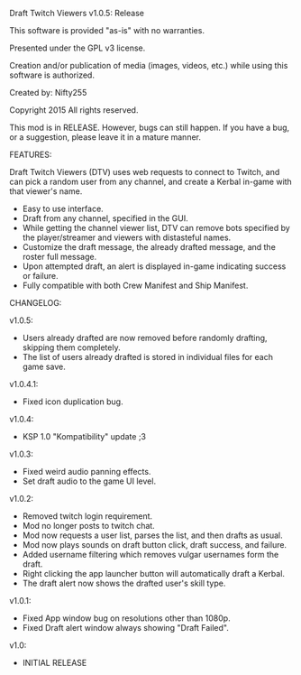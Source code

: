﻿Draft Twitch Viewers
v1.0.5: Release

This software is provided "as-is" with no warranties.

Presented under the GPL v3 license.

Creation and/or publication of media (images, videos, etc.) while using this software is authorized.

Created by: Nifty255

Copyright 2015 All rights reserved.


This mod is in RELEASE. However, bugs can still happen. If you have a bug, or a suggestion, please leave it in a mature manner.


FEATURES:

Draft Twitch Viewers (DTV) uses web requests to connect to Twitch, and can pick a random user from any channel, and create a Kerbal in-game
with that viewer's name.

- Easy to use interface.
- Draft from any channel, specified in the GUI.
- While getting the channel viewer list, DTV can remove bots specified by the player/streamer and viewers with distasteful names.
- Customize the draft message, the already drafted message, and the roster full message.
- Upon attempted draft, an alert is displayed in-game indicating success or failure.
- Fully compatible with both Crew Manifest and Ship Manifest.

CHANGELOG:

v1.0.5:
- Users already drafted are now removed before randomly drafting, skipping them completely.
- The list of users already drafted is stored in individual files for each game save.

v1.0.4.1:
- Fixed icon duplication bug.

v1.0.4:
- KSP 1.0 "Kompatibility" update ;3

v1.0.3:
- Fixed weird audio panning effects.
- Set draft audio to the game UI level.

v1.0.2:
- Removed twitch login requirement.
- Mod no longer posts to twitch chat.
- Mod now requests a user list, parses the list, and then drafts as usual.
- Mod now plays sounds on draft button click, draft success, and failure.
- Added username filtering which removes vulgar usernames form the draft.
- Right clicking the app launcher button will automatically draft a Kerbal.
- The draft alert now shows the drafted user's skill type.


v1.0.1:
- Fixed App window bug on resolutions other than 1080p.
- Fixed Draft alert window always showing "Draft Failed".

v1.0:
- INITIAL RELEASE